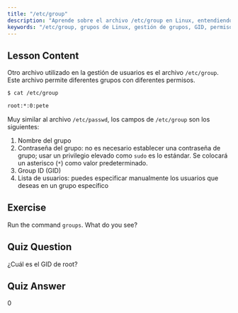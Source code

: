 ```yaml
---
title: "/etc/group"
description: "Aprende sobre el archivo /etc/group en Linux, entendiendo la gestión de grupos, GID y permisos de usuario. Tutorial esencial del archivo de grupo de Linux para principiantes."
keywords: "/etc/group, grupos de Linux, gestión de grupos, GID, permisos de Linux, tutorial de Linux, Linux para principiantes, guía de Linux"
---
```


## Lesson Content

Otro archivo utilizado en la gestión de usuarios es el archivo `/etc/group`. Este archivo permite diferentes grupos con diferentes permisos.

```bash
$ cat /etc/group

root:*:0:pete
```

Muy similar al archivo `/etc/passwd`, los campos de `/etc/group` son los siguientes:

1. Nombre del grupo
2. Contraseña del grupo: no es necesario establecer una contraseña de grupo; usar un privilegio elevado como `sudo` es lo estándar. Se colocará un asterisco (`*`) como valor predeterminado.
3. Group ID (GID)
4. Lista de usuarios: puedes especificar manualmente los usuarios que deseas en un grupo específico

## Exercise

Run the command `groups`. What do you see?

## Quiz Question

¿Cuál es el GID de root?

## Quiz Answer

0
